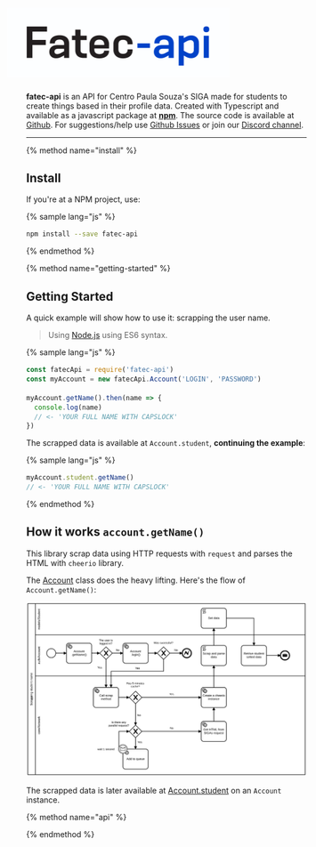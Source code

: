 <div style="width: 400px; margin-left: -34px;">
  <h1>
    <img src="/assets/logo.png" alt="Fatec API"/>
  </h1>
</div>

**fatec-api** is an API for Centro Paula Souza's SIGA made for students to create things based in their profile data. Created with Typescript and available as a javascript package at [**npm**](https://www.npmjs.com/package/fatec-api). The source code is available at [Github](https://github.com/filipemeneses/fatec-api). For suggestions/help use [Github Issues](https://github.com/filipemeneses/fatec-api/issues) or join our [Discord channel](https://discord.gg/RUv5Kxw).


---
{% method name="install" %}
## Install

If you're at a NPM project, use:

{% sample lang="js" %}
```bash
npm install --save fatec-api
```

{% endmethod %}

{% method name="getting-started" %}

## Getting Started

A quick example will show how to use it: scrapping the user name.

> Using [Node.js](https://nodejs.org/en/) using ES6 syntax.

{% sample lang="js" %}
```js
const fatecApi = require('fatec-api')
const myAccount = new fatecApi.Account('LOGIN', 'PASSWORD')

myAccount.getName().then(name => {
  console.log(name)
  // <- 'YOUR FULL NAME WITH CAPSLOCK'
})

```

The scrapped data is available at `Account.student`, **continuing the example**:

{% sample lang="js" %}
```js
myAccount.student.getName()
// <- 'YOUR FULL NAME WITH CAPSLOCK'
```
{% endmethod %}

## How it works `account.getName()`

This library scrap data using HTTP requests with `request` and parses the HTML with `cheerio` library.

The [Account](/methods.md) class does the heavy lifting. Here's the flow of `Account.getName()`:


![](/assets/requests.svg)

The scrapped data is later available at [Account.student](/methods/student.md) on an `Account` instance.


{% method name="api" %}



{% endmethod %}
